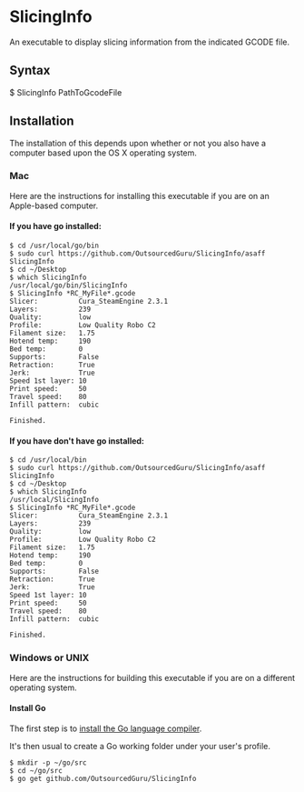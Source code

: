 # SlicingInfo
An executable to display slicing information from the indicated GCODE file.

## Syntax
$ SlicingInfo PathToGcodeFile

## Installation
The installation of this depends upon whether or not you also have a computer based upon the OS X operating system.

### Mac
Here are the instructions for installing this executable if you are on an Apple-based computer.

#### If you have go installed:

```
$ cd /usr/local/go/bin
$ sudo curl https://github.com/OutsourcedGuru/SlicingInfo/asaff SlicingInfo
$ cd ~/Desktop
$ which SlicingInfo
/usr/local/go/bin/SlicingInfo
$ SlicingInfo *RC_MyFile*.gcode
Slicer:          Cura_SteamEngine 2.3.1
Layers:          239
Quality:         low
Profile:         Low Quality Robo C2
Filament size:   1.75
Hotend temp:     190
Bed temp:        0
Supports:        False
Retraction:      True
Jerk:            True
Speed 1st layer: 10
Print speed:     50
Travel speed:    80
Infill pattern:  cubic

Finished.
```

#### If you have don't have go installed:

```
$ cd /usr/local/bin
$ sudo curl https://github.com/OutsourcedGuru/SlicingInfo/asaff SlicingInfo
$ cd ~/Desktop
$ which SlicingInfo
/usr/local/SlicingInfo
$ SlicingInfo *RC_MyFile*.gcode
Slicer:          Cura_SteamEngine 2.3.1
Layers:          239
Quality:         low
Profile:         Low Quality Robo C2
Filament size:   1.75
Hotend temp:     190
Bed temp:        0
Supports:        False
Retraction:      True
Jerk:            True
Speed 1st layer: 10
Print speed:     50
Travel speed:    80
Infill pattern:  cubic

Finished.
```

### Windows or UNIX
Here are the instructions for building this executable if you are on a different operating system.

#### Install Go
The first step is to [install the Go language compiler](https://golang.org).

It's then usual to create a Go working folder under your user's profile.

```
$ mkdir -p ~/go/src
$ cd ~/go/src
$ go get github.com/OutsourcedGuru/SlicingInfo
```